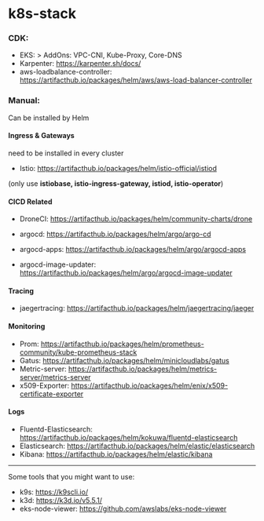 # k8s-stack

### CDK: 

- EKS: > AddOns: VPC-CNI, Kube-Proxy, Core-DNS
- Karpenter: https://karpenter.sh/docs/
- aws-loadbalance-controller: https://artifacthub.io/packages/helm/aws/aws-load-balancer-controller

### Manual:
Can be installed by Helm

#### Ingress & Gateways
need to be installed in every cluster

- Istio: https://artifacthub.io/packages/helm/istio-official/istiod

(only use **istiobase, istio-ingress-gateway, istiod, istio-operator**)

#### CICD Related
- DroneCI: https://artifacthub.io/packages/helm/community-charts/drone

- argocd: https://artifacthub.io/packages/helm/argo/argo-cd
- argocd-apps: https://artifacthub.io/packages/helm/argo/argocd-apps
- argocd-image-updater: https://artifacthub.io/packages/helm/argo/argocd-image-updater

#### Tracing
- jaegertracing: https://artifacthub.io/packages/helm/jaegertracing/jaeger

#### Monitoring
- Prom: https://artifacthub.io/packages/helm/prometheus-community/kube-prometheus-stack
- Gatus: https://artifacthub.io/packages/helm/minicloudlabs/gatus
- Metric-server: https://artifacthub.io/packages/helm/metrics-server/metrics-server
- x509-Exporter: https://artifacthub.io/packages/helm/enix/x509-certificate-exporter

#### Logs
- Fluentd-Elasticsearch: https://artifacthub.io/packages/helm/kokuwa/fluentd-elasticsearch
- Elasticsearch: https://artifacthub.io/packages/helm/elastic/elasticsearch
- Kibana: https://artifacthub.io/packages/helm/elastic/kibana


---

Some tools that you might want to use:

- k9s: https://k9scli.io/
- k3d: https://k3d.io/v5.5.1/
- eks-node-viewer: https://github.com/awslabs/eks-node-viewer
